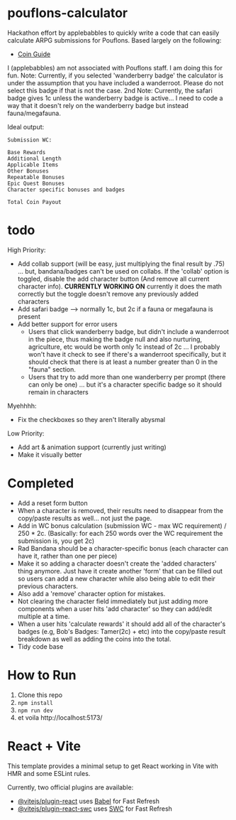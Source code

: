 # pouflons-calculator

Hackathon effort by applebabbles to quickly write a code that can easily calculate ARPG submissions for Pouflons.
Based largely on the following:

- [Coin Guide](https://www.play.pouflons.com/info/coins)

I (applebabbles) am not associated with Pouflons staff. I am doing this for fun.
Note: Currently, if you selected 'wanderberry badge' the calculator is under the assumption that you have included a wanderroot. Please do not select this badge if that is not the case.
2nd Note: Currently, the safari badge gives 1c unless the wanderberry badge is active... I need to code a way that it doesn't rely on the wanderberry badge but instead fauna/megafauna.

Ideal output:

```
Submission WC:

Base Rewards
Additional Length
Applicable Items
Other Bonuses
Repeatable Bonuses
Epic Quest Bonuses
Character specific bonuses and badges

Total Coin Payout
```

# todo

High Priority:

- Add collab support (will be easy, just multiplying the final result by .75) ... but, bandana/badges can't be used on collabs. If the 'collab' option is toggled, disable the add character button (And remove all current character info). **CURRENTLY WORKING ON** currently it does the math correctly but the toggle doesn't remove any previously added characters
- Add safari badge --> normally 1c, but 2c if a fauna or megafauna is present
- Add better support for error users
  - Users that click wanderberry badge, but didn't include a wanderroot in the piece, thus making the badge null and also nurturing, agriculture, etc would be worth only 1c instead of 2c ... I probably won't have it check to see if there's a wanderroot specifically, but it should check that there is at least a number greater than 0 in the "fauna" section.
  - Users that try to add more than one wanderberry per prompt (there can only be one) ... but it's a character specific badge so it should remain in characters

Myehhhh:

- Fix the checkboxes so they aren't literally abysmal

Low Priority:

- Add art & animation support (currently just writing)
- Make it visually better

# Completed

- Add a reset form button
- When a character is removed, their results need to disappear from the copy/paste results as well... not just the page.
- Add in WC bonus calculation (submission WC - max WC requirement) / 250 \* 2c. (Basically: for each 250 words over the WC requirement the submission is, you get 2c)
- Rad Bandana should be a character-specific bonus (each character can have it, rather than one per piece)
- Make it so adding a character doesn't create the 'added characters' thing anymore. Just have it create another 'form' that can be filled out so users can add a new character while also being able to edit their previous characters.
- Also add a 'remove' character option for mistakes.
- Not clearing the character field immediately but just adding more components when a user hits 'add character' so they can add/edit multiple at a time.
- When a user hits 'calculate rewards' it should add all of the character's badges (e.g, Bob's Badges: Tamer(2c) + etc) into the copy/paste result breakdown as well as adding the coins into the total.
- Tidy code base

# How to Run

1. Clone this repo
2. `npm install`
3. `npm run dev`
4. et voila http://localhost:5173/

# React + Vite

This template provides a minimal setup to get React working in Vite with HMR and some ESLint rules.

Currently, two official plugins are available:

- [@vitejs/plugin-react](https://github.com/vitejs/vite-plugin-react/blob/main/packages/plugin-react/README.md) uses [Babel](https://babeljs.io/) for Fast Refresh
- [@vitejs/plugin-react-swc](https://github.com/vitejs/vite-plugin-react-swc) uses [SWC](https://swc.rs/) for Fast Refresh
